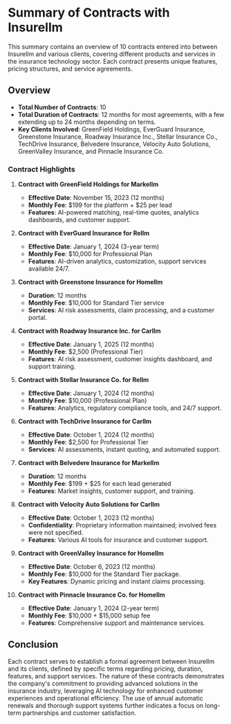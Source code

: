 # Summary of Contracts with Insurellm

This summary contains an overview of 10 contracts entered into between Insurellm and various clients, covering different products and services in the insurance technology sector. Each contract presents unique features, pricing structures, and service agreements.

## Overview
- **Total Number of Contracts**: 10
- **Total Duration of Contracts**: 12 months for most agreements, with a few extending up to 24 months depending on terms.
- **Key Clients Involved**: GreenField Holdings, EverGuard Insurance, Greenstone Insurance, Roadway Insurance Inc., Stellar Insurance Co., TechDrive Insurance, Belvedere Insurance, Velocity Auto Solutions, GreenValley Insurance, and Pinnacle Insurance Co.

### Contract Highlights

1. **Contract with GreenField Holdings for Markellm**
   - **Effective Date**: November 15, 2023 (12 months)
   - **Monthly Fee**: $199 for the platform + $25 per lead
   - **Features**: AI-powered matching, real-time quotes, analytics dashboards, and customer support.

2. **Contract with EverGuard Insurance for Rellm**
   - **Effective Date**: January 1, 2024 (3-year term)
   - **Monthly Fee**: $10,000 for Professional Plan
   - **Features**: AI-driven analytics, customization, support services available 24/7.

3. **Contract with Greenstone Insurance for Homellm**
   - **Duration**: 12 months
   - **Monthly Fee**: $10,000 for Standard Tier service
   - **Services**: AI risk assessments, claim processing, and a customer portal.

4. **Contract with Roadway Insurance Inc. for Carllm**
   - **Effective Date**: January 1, 2025 (12 months)
   - **Monthly Fee**: $2,500 (Professional Tier)
   - **Features**: AI risk assessment, customer insights dashboard, and support training.

5. **Contract with Stellar Insurance Co. for Rellm**
   - **Effective Date**: January 1, 2024 (12 months)
   - **Monthly Fee**: $10,000 (Professional Plan)
   - **Features**: Analytics, regulatory compliance tools, and 24/7 support.

6. **Contract with TechDrive Insurance for Carllm**
   - **Effective Date**: October 1, 2024 (12 months)
   - **Monthly Fee**: $2,500 for Professional Tier
   - **Services**: AI assessments, instant quoting, and automated support.

7. **Contract with Belvedere Insurance for Markellm**
   - **Duration**: 12 months
   - **Monthly Fee**: $199 + $25 for each lead generated
   - **Features**: Market insights, customer support, and training.

8. **Contract with Velocity Auto Solutions for Carllm**
   - **Effective Date**: October 1, 2023 (12 months)
   - **Confidentiality**: Proprietary information maintained; involved fees were not specified.
   - **Features**: Various AI tools for insurance and customer support.

9. **Contract with GreenValley Insurance for Homellm**
   - **Effective Date**: October 6, 2023 (12 months)
   - **Monthly Fee**: $10,000 for the Standard Tier package.
   - **Key Features**: Dynamic pricing and instant claims processing.

10. **Contract with Pinnacle Insurance Co. for Homellm**
    - **Effective Date**: January 1, 2024 (2-year term)
    - **Monthly Fee**: $10,000 + $15,000 setup fee
    - **Features**: Comprehensive support and maintenance services.

## Conclusion
Each contract serves to establish a formal agreement between Insurellm and its clients, defined by specific terms regarding pricing, duration, features, and support services. The nature of these contracts demonstrates the company's commitment to providing advanced solutions in the insurance industry, leveraging AI technology for enhanced customer experiences and operational efficiency. The use of annual automatic renewals and thorough support systems further indicates a focus on long-term partnerships and customer satisfaction.